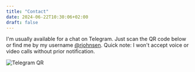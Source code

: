 ```yaml
---
title: "Contact"
date: 2024-06-22T10:30:06+02:00
draft: false
---
```


I'm usually available for a chat on Telegram. Just scan the QR code below or find me by my username [@rjohnsen](https://t.me/rjohnsen). Quick note: I won't accept voice or video calls without prior notification.

![Telegram QR](/images/telegram-qr.png)


